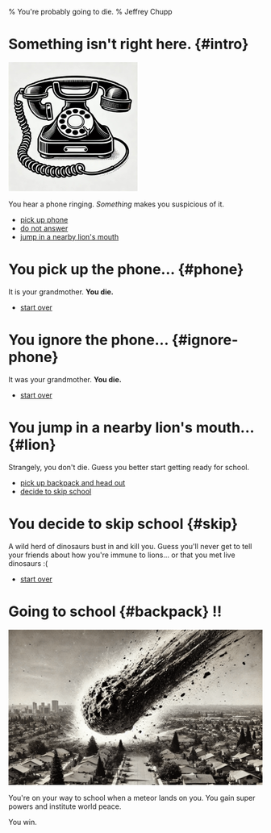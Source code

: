 % You're probably going to die.
% Jeffrey Chupp

# Something isn't right here. {#intro}

![a ringing phone](./phone.jpg)

You hear a phone ringing. _Something_ makes you suspicious of it.

- [pick up phone](#phone)
- [do not answer](#ignore-phone)
- [jump in a nearby lion's mouth](#lion)

# You pick up the phone... {#phone}

It is your grandmother. **You die.**

- [start over](#intro)

# You ignore the phone... {#ignore-phone}

It was your grandmother. **You die.**

- [start over](#intro)

# You jump in a nearby lion's mouth... {#lion}

Strangely, you don't die. Guess you better start getting ready for school.

- [pick up backpack and head out](#backpack)
- [decide to skip school](#skip)

# You decide to skip school {#skip}

A wild herd of dinosaurs bust in and kill you. Guess you'll never get to tell your friends about how you're immune to lions... or that you met live dinosaurs :(

- [start over](#intro)

# Going to school {#backpack} !!

![meteor](./meteor.png)

You're on your way to school when a meteor lands on you. You gain super powers and institute world peace.

You win.
